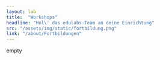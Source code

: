 ```yaml
---
layout: lab
title:  "Workshops"
headline: "Hol\' das edulabs-Team an deine Einrichtung"
src: "/assets/img/static/fortbildung.png"
link: "/about/Fortbildungen"
---
```

empty
